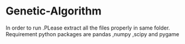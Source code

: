 # Genetic-Algorithm
In order to run .PLease extract all the files properly in same folder.
Requirement python packages are pandas ,numpy ,scipy and pygame
